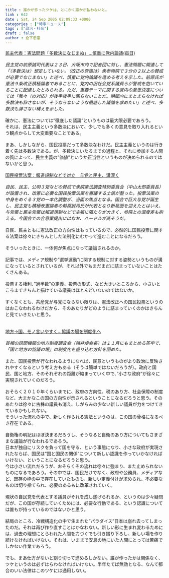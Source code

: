 ```yaml
---
title : 誰かが作ったツケは、とにかく誰かが払わないと。
link : 642
date : Sat, 24 Sep 2005 02:09:33 +0000
categories : ["時事ニュース"]
tags : ["政治・社会"]
draft : false
author : 倉下忠憲
---
```


<A HREF="http://www.mainichi-msn.co.jp/seiji/seitou/news/20050924k0000m010135000c.html" TARGET="_blank">民主代表：憲法問題「多数決になじまぬ」…慎重に党内論議(毎日)</A><BR><BR><I>民主党の前原誠司代表は２３日、大阪市内で記者団に対し、憲法問題に関連して「（多数決は）想定していない。（改正の発議は）衆参両院で３分の２以上の賛成が必要でなじまない」と述べ、慎重に党内論議を進める考えを示した。前原氏が憲法９条改正積極論者であることに、党内の旧社会党系議員らが警戒を抱いていることに配慮したとみられる。ただ、重要テーマに関する党内の意思決定については「我々（の対応）が後手後手に回らないことだ。期間内にまとまらなければ多数決も辞さないが、そうならないような徹底した議論を求めたい」と述べ、多数決も辞さない構えを示した。</I><BR><BR>確かに、憲法については”徹底した議論”というものは最大限必要であろう。<BR>それは、民主主義という多数決において、少しでも多くの意見を取り入れるという観点からして大変重要なことである。<BR><BR>まあ、しかしながら、国民投票だって多数決なわけだ。民主主義というのは行き着く先は多数決である。が、多数決にいたるまでの過程と、それに参加する人間の質によって、民主主義の”価値”というか正当性というものが決められるのではないかと思う。<BR><BR><A HREF="http://www.mainichi-msn.co.jp/seiji/kokkai/news/20050924k0000m010078000c.html" TARGET="_blank">国民投票法案：報道規制などで対立　与党と民主、溝深く</A><BR><BR><I>自民、民主、公明３党などの賛成で衆院憲法調査特別委員会（中山太郎委員長）が設置され、改憲に必要な国民投票法案を審議する土俵が整った。投票法案の中身をめぐる３党の一本化調整が、当面の焦点となる。国会で巨大与党が誕生し、民主党も積極改憲論者の前原誠司氏が代表となり新局面を迎えたとはいえ、与党案と民主党案は報道規制などで主張に隔たりが大きく、参院との温度差も抱える。今国会での合意案提出にはなお、ハードルが高そうだ。</I><BR><BR>自民、民主ともに憲法改正の方向性はもっているので、必然的に国民投票に関する法案は徐々にきちんとした法制化にむかって進むことになるだろう。<BR><BR>そういったときに、一体何が焦点になって議論されるのか。<BR><BR>記事では、メディア規制や”選挙運動”に関する規制に対する姿勢というものが溝になっているとされているが、それ以外でもまだまだに詰まっていないことはたくさんある。<BR><BR>投票する権利、”過半数”の定義、投票の形式、など大きいところから、小さいところまできちんと描けている議員はほとんどいないのではないか。<BR><BR>すくなくとも、共産党が与党にならない限りは、憲法改正への国民投票というのはおこなわれるわけだから、そのあたりがどのように詰まっていくのかはきちんと見ていきたいと思う。<BR><BR><A HREF="http://www.yomiuri.co.jp/politics/news/20050924i101.htm" TARGET="_blank"><BR>地方→国、モノ言いやすく…協議の場を制度化へ</A><BR><BR><I>首相の諮問機関の地方制度調査会（諸井虔会長）は１１月にもまとめる答申で、「国と地方の協議の場」の制度化を盛り込む方針を固めた。</I><BR><BR>また、国民投票が行なわれるようになれば、民意というものがより政治に反映されやすくなるという考え方もある（そうは簡単ではないだろうが）。政府と国民、国と地方、そのそれぞれの距離が縮まっていく中で、”小さな政府”が徐々に実現されていくのだろう。<BR><BR>おそらく２０１０年くらいまでに、政府の方向性、税のあり方、社会保障の制度など、大まかなこの国の方向性が示されるということになるだろうと思う。そのあたりは徐々に古株の議員も消え、しがらみの少ない新しい議員が力をつけてきているかもしれない。<BR>そういった流れの中で、新しく作られる憲法というのは、この国の骨格になるべき存在である。<BR><BR>自衛権の明記はほぼ決まるだろうし、そうなると自衛のあり方についてもさまざまな議論が行なわれるであろう。<BR>日本が独自にリスクを負って国を守る、という事態になり、小さな政府が実現されたならば、国民は”国と国民の関係”について新しい認識を作っていかなければいけない、ということになるだろうと思う。<BR>今は小さい流れだろうが、おそらくその流れは徐々に強まり、また止められないものになるであろう。その中では、国民だけでなく、政府や公務員、メディアなど、既存の枠の中で存在していたものも、新しい定義付けが求められ、不必要なものは切り捨てられ、必要のあるもに改革されていく。<BR><BR>現状の自民党を代表とする議員がそれを成し遂げられるか、というのは少々疑問だが、この国が存続していくためには、必要な行動である、という認識については誰もが持っているのではないかと思う。<BR><BR>結局のところ、冷戦構造化の中で生まれた”パラダイス”日本は崩れ去ってしまったのだ。それは再び作り直すことはかなわない。新しい形に生まれ変わるためには、過去の理想にとらわれた人間を力づくでも引き摺り下ろし、新しい場を作り続けなければいけない。それは、いままで安息の地にいた人間にとっては苦痛でしかない作業であろう。<BR><BR>でも、まあ仕方がないと割り切って進めるしかない。誰が作ったかは関係なく、ツケというのは必ずはらわなければいけない。半年たてば無効となる、なんて都合のいい法律はこのツケには通用しない。<BR><br><br>

